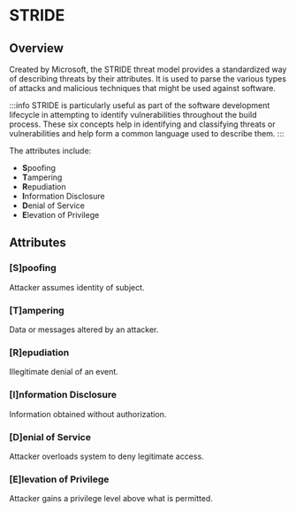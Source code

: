 # STRIDE

## Overview

Created by Microsoft, the STRIDE threat model provides a standardized way of describing threats by their attributes. It is used to parse the various types of attacks and malicious techniques that might be used against software.

:::info
STRIDE is particularly useful as part of the software development lifecycle in attempting to identify vulnerabilities throughout the build process. These six concepts help in identifying and classifying threats or vulnerabilities and help form a common language used to describe them.
:::

The attributes include:

- **S**poofing
- **T**ampering
- **R**epudiation
- **I**nformation Disclosure
- **D**enial of Service
- **E**levation of Privilege

## Attributes

### \[S\]poofing

Attacker assumes identity of subject.

### \[T\]ampering

Data or messages altered by an attacker.

### \[R\]epudiation

Illegitimate denial of an event.

### \[I\]nformation Disclosure

Information obtained without authorization.

### \[D\]enial of Service

Attacker overloads system to deny legitimate access.

### \[E\]levation of Privilege

Attacker gains a privilege level above what is permitted.